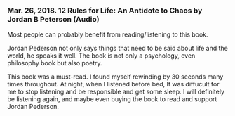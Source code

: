 
### Mar. 26, 2018. 12 Rules for Life: An Antidote to Chaos by Jordan B Peterson (Audio)

Most people can probably benefit from reading/listening to this book.

Jordan Pederson not only says things that need to be said about life and the world, he speaks it well. The book is not only a psychology, even philosophy book but also poetry.

This book was a must-read. I found myself rewinding by 30 seconds many times throughout. At night, when I listened before bed, It was diffucult for me to stop listening and be responsible and get some sleep. I will definitely be listening again, and maybe even buying the book to read and support Jordan Pederson.
